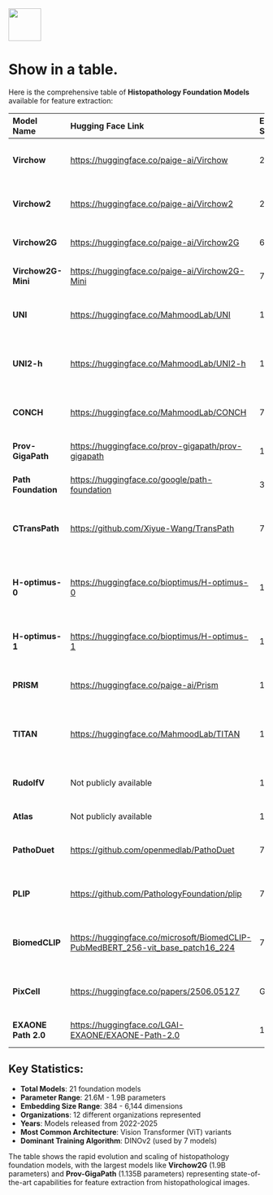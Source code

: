 <img src="https://r2cdn.perplexity.ai/pplx-full-logo-primary-dark%402x.png" style="height:64px;margin-right:32px"/>

# Show in a table.

Here is the comprehensive table of **Histopathology Foundation Models** available for feature extraction:


| Model Name | Hugging Face Link | Embedding Size | Parameters (M) | Architecture | Training Images | Training Algorithm | Organization | Key Task | Year |
| :-- | :-- | :-- | :-- | :-- | :-- | :-- | :-- | :-- | :-- |
| **Virchow** | https://huggingface.co/paige-ai/Virchow | 2560 | 632.0 | ViT-H/14 | 1.5M WSIs | DINOv2 | Paige.ai | H\&E histopathology foundation model | 2024 |
| **Virchow2** | https://huggingface.co/paige-ai/Virchow2 | 2560 | 632.0 | ViT-H/14 | 3.1M H\&E + 400K IHC WSIs | DINOv2 | Paige.ai | Multi-scale H\&E + IHC foundation model | 2024 |
| **Virchow2G** | https://huggingface.co/paige-ai/Virchow2G | 6144 | 1900.0 | ViT-G/14 | 3.1M H\&E + 400K IHC WSIs | DINOv2 | Paige.ai | Large-scale pathology AI | 2024 |
| **Virchow2G-Mini** | https://huggingface.co/paige-ai/Virchow2G-Mini | 768 | 21.6 | ViT-S/14 (distilled) | 3.1M H\&E + 400K IHC WSIs | DINOv2 + distillation | Paige.ai | Lightweight pathology model | 2024 |
| **UNI** | https://huggingface.co/MahmoodLab/UNI | 1024 | 303.0 | ViT-L/16 | 100M patches from 100K WSIs | DINOv2 | Mahmood Lab | General-purpose pathology foundation | 2024 |
| **UNI2-h** | https://huggingface.co/MahmoodLab/UNI2-h | 1536 | 681.0 | ViT-H/14 | 200M patches from 350K H\&E+IHC WSIs | DINOv2 | Mahmood Lab | Enhanced general-purpose pathology | 2025 |
| **CONCH** | https://huggingface.co/MahmoodLab/CONCH | 768 | 200.0 | ViT-B/16 + Text Encoder | 1.17M image-caption pairs | Contrastive learning | Mahmood Lab | Vision-language pathology model | 2024 |
| **Prov-GigaPath** | https://huggingface.co/prov-gigapath/prov-gigapath | 1536 | 1135.0 | ViT-G/14 + LongNet | 1.3B tiles from 171K WSIs | DINOv2 + LongNet | Microsoft + Providence | Whole-slide gigapixel analysis | 2024 |
| **Path Foundation** | https://huggingface.co/google/path-foundation | 384 | 90.0 | ViT-S/16 | Large H\&E dataset | Masked Siamese Networks | Google | H\&E patch feature extraction | 2023 |
| **CTransPath** | https://github.com/Xiyue-Wang/TransPath | 768 | 28.0 | Hybrid CNN-Transformer | 15M patches from 30K WSIs | SRCL (Semantically-Relevant Contrastive Learning) | Academic | CNN-Transformer hybrid for pathology | 2022 |
| **H-optimus-0** | https://huggingface.co/bioptimus/H-optimus-0 | 1536 | 1135.0 | ViT-G/14 | Several hundred million images from 500K slides | DINOv2 | Bioptimus | Large-scale pathology diagnostics | 2024 |
| **H-optimus-1** | https://huggingface.co/bioptimus/H-optimus-1 | 1536 | 1135.0 | ViT-G/14 | 1M+ WSIs from 800K+ patients | DINOv2 | Bioptimus | Advanced pathology foundation model | 2025 |
| **PRISM** | https://huggingface.co/paige-ai/Prism | 1280 | 558.0 | Perceiver + BioGPT | 587K WSIs + 195K reports | CoCa (Contrastive Captioning) | Paige.ai + Microsoft | Slide-level analysis + report generation | 2024 |
| **TITAN** | https://huggingface.co/MahmoodLab/TITAN | 1024 | 300.0 | Transformer + Vision-Language | 335K WSIs + 423K synthetic captions | SSL + Vision-Language alignment | Mahmood Lab | Multimodal whole-slide foundation model | 2024 |
| **RudolfV** | Not publicly available | 1024 | 304.0 | ViT-L/16 | 1.2M patches from 134K WSIs | DINOv2 + pathologist curation | Mayo Clinic + Charite + Aignostics | Pathologist-guided foundation model | 2024 |
| **Atlas** | Not publicly available | 1024 | 304.0 | RudolfV-based | 1.2M WSIs | RudolfV approach | Mayo Clinic + Charite + Aignostics | Enhanced RudolfV model | 2025 |
| **PathoDuet** | https://github.com/openmedlab/PathoDuet | 768 | 86.0 | ViT-B/16 | H\&E and IHC datasets | Cross-scale positioning + cross-stain transfer | OpenMEDLab | H\&E and IHC stain analysis | 2023 |
| **PLIP** | https://github.com/PathologyFoundation/plip | 768 | 149.0 | CLIP-based (ViT-B/32 + Text) | Twitter pathology image-text pairs | Contrastive learning (CLIP) | PathologyFoundation | Vision-language pathology model | 2023 |
| **BiomedCLIP** | https://huggingface.co/microsoft/BiomedCLIP-PubMedBERT_256-vit_base_patch16_224 | 768 | 200.0 | ViT-B/16 + PubMedBERT | 15M biomedical image-text pairs | Contrastive learning | Microsoft | General biomedical vision-language model | 2024 |
| **PixCell** | https://huggingface.co/papers/2506.05127 | Generative | 500.0 | Diffusion model | 69K WSIs (PanCan-30M) | Diffusion-based generation | Academic | Generative histopathology foundation model | 2025 |
| **EXAONE Path 2.0** | https://huggingface.co/LGAI-EXAONE/EXAONE-Path-2.0 | 1024 | 300.0 | Vision Transformer | 37K WSIs | Direct slide-level supervision | LG AI Research | Biomarker prediction with limited data | 2024 |

## Key Statistics:

- **Total Models**: 21 foundation models
- **Parameter Range**: 21.6M - 1.9B parameters
- **Embedding Size Range**: 384 - 6,144 dimensions
- **Organizations**: 12 different organizations represented
- **Years**: Models released from 2022-2025
- **Most Common Architecture**: Vision Transformer (ViT) variants
- **Dominant Training Algorithm**: DINOv2 (used by 7 models)

The table shows the rapid evolution and scaling of histopathology foundation models, with the largest models like **Virchow2G** (1.9B parameters) and **Prov-GigaPath** (1.135B parameters) representing state-of-the-art capabilities for feature extraction from histopathological images.

